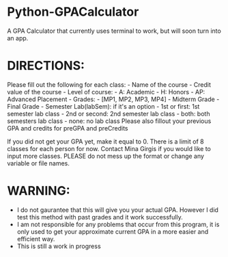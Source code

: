 # Python-GPACalculator
A GPA Calculator that currently uses terminal to work, but will soon turn into an app.

# DIRECTIONS:
  Please fill out the following for each class:
      - Name of the course
      - Credit value of the course
      - Level of course:
          - A: Academic
          - H: Honors
          - AP: Advanced Placement
      - Grades:
          - [MP1, MP2, MP3, MP4]
      - Midterm Grade
      - Final Grade
      - Semester Lab(labSem): if it's an option
          - 1st or first: 1st semester lab class
          - 2nd or second: 2nd semester lab class
          - both: both semesters lab class
          - none: no lab class
  Please also fillout your previous GPA and credits for preGPA and preCredits

  If you did not get your GPA yet, make it equal to 0.
  There is a limit of 8 classes for each person for now. Contact Mina Girgis if you would like to input more classes.
  PLEASE do not mess up the format or change any variable or file names.

# WARNING:
   - I do not gaurantee that this will give you your actual GPA. However I did test 
     this method with past grades and it work successfully.
   - I am not responsible for any problems that occur from this program, it is 
     only used to get your approximate current GPA in a more easier and efficient way.
   - This is still a work in progress
